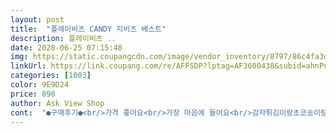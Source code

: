 ```yaml
---
layout: post 
title:  "플레이비츠 CANDY 지비츠 베스트" 
description: 플레이비츠 ..
date: 2020-06-25 07:15:48 
img: https://static.coupangcdn.com/image/vendor_inventory/8797/86c4fa3d3a19995a8bc148ed8caeffc0c0da371467a57200616981eb7385.jpg 
linkUrl: https://link.coupang.com/re/AFFSDP?lptag=AF3600438&subid=ahnPublicAsk&pageKey=107942963&itemId=326819904&vendorItemId=3800703354&traceid=V0-113-8957e7917f04d43e 
categories: [1003] 
color: 9E9D24 
price: 890 
author: Ask View Shop 
cont:  "●구매후기●<br/>가격 좋아요<br/>가장 마음에 들어요<br/>감자튀김이랑초코송이랑롤리팝골랐네요ㅋ<br/>고급스러운 디자인이 너무 마음에<br/>노란꽃이뻐서또고른건데... <br/>다른지비츠들보다끼우는게힘들어요ㅠ<br/>들어요<br/>배송 빠르고<br/>붙여줬더니고마워하면서신나게신고나가요^^<br/>사실애들보단엄마만족인것같긴하지만ㅋ<br/>손가락아파서애기신발에포기ㅜㅜ<br/>애들신고있는거보면너무귀엽고이뻐요ㅋ<br/>어른거에끼울려구요ㅠㅠ<br/>이번에 주문한 녀석들 중<br/>이번에둘째크록스사면서지비츠도추가구매했어요<br/>제가봐도너무귀여워서만족ㅋㅋㅋㅋ<br/>첫째는직접선택ㅋㅋㅋ<br/>포인트로 하나만 해도 예쁜것 같아요<br/>핑크 색감도 너무 이쁘고<br/>" 
---
```

